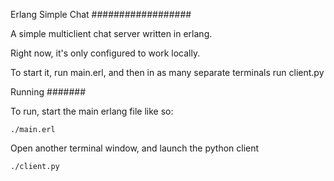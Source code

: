 Erlang Simple Chat
##################


A simple multiclient chat server written in erlang.


Right now, it's only configured to work locally.


To start it, run main.erl, and then in as many separate terminals
run client.py




Running
#######

To run, start the main erlang file like so:

    ./main.erl


Open another terminal window, and launch the python client

    ./client.py
